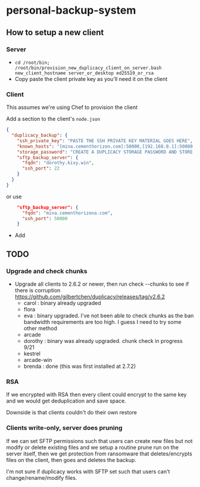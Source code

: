 # personal-backup-system

## How to setup a new client

### Server
* `cd /root/bin; /root/bin/provision_new_duplicacy_client_on_server.bash new_client_hostname server_or_desktop ed25519_or_rsa`
* Copy paste the client private key as you'll need it on the client

### Client

This assumes we're using Chef to provision the client

Add a section to the client's `node.json`

```json
{
  "duplicacy_backup": {
    "ssh_private_key": "PASTE THE SSH PRIVATE KEY MATERIAL GOES HERE",
    "known_hosts": "[mina.cementhorizon.com]:50000,[192.168.0.1]:50000,[173.228.105.201]:50000 ecdsa-sha2-nistp256 AAAAE2VjZHNhLXNoYTItbmlzdHAyNTYAAAAIbmlzdHAyNTYAAABBBIGWf1vGa6KCR8fKk8X3Fk2rgsjpra4X7pmsNxC90ENSEPjOdVZqGOVo5w6QmcKbx7KHlylypqrAbTZ3nx0mQj0=\n[mina.cementhorizon.com]:50000,[192.168.0.1]:50000,[173.228.105.201]:50000 ssh-rsa AAAAB3NzaC1yc2EAAAADAQABAAABAQC3Jd6KVshNXWyysvM8mkOXVepp896C5Ft4+yrSkFKSYQWSOu7qpOeUD2JknfvI3cB5MaBy/uI9I2xgmiQFMmVPpdIPlGkotKTekRdnc/2vbHRylS4nTDlhxrdgEVZ6gp2dzV/xSTtUPHw6EhbPTQXfqbvmrZuFBxdbZyYft0j95+GNe9njlgGasK3NbouL9rDuB7qrBG5vAPtowngI4YXCNdi9LSSxfhoVU6Xmxeew+Kq4vBO5fpOlSEOl0r4uBxZuVM6rl+vSEyIT3sdcwdSLMYYDz+TE6bhcBDLIA/6S6poZ+tjd4uakcp+HkzlJ0FyZTTwistXeLLQfCp8/DAFZ\ndorothy.kixy.win,173.228.105.201 ssh-ed25519 AAAAC3NzaC1lZDI1NTE5AAAAILe/FH0PWGZMSojDuOZLymU2m5q7cF9J+d63hv0mcqFC\ndorothy.kixy.win,173.228.105.201 ssh-rsa AAAAB3NzaC1yc2EAAAADAQABAAABAQCzkFCXNAvU0IV748aavM4r47sGTMFtJunJqKibMBfrvo1jDbfZhzFTU1Jd86ut21c5eAoOpcJmBlMCt/mpo4+JvhXmp17M5oXoTfK82pB5hvsuP66x6vmHroxdoMY8yUYfZq/IDPvgmGdBIcw2jubEmvR4G/IkeVBgCBf8TXEZRHeEY5nn322sdlseGWes7empXebngnf8EPtbS8KSGp54KGF+rFZuVSiRP4BBM40GTZQJ/sEvmZmeETf7vaksEKx5DYFHm5jXkR3CwJtymHVzT9+jAOPZYVwH8E8tx2sKsHr2TwFiT/gBI0X46zij7cThUOOrISfFYFilVH/OEACj\ndorothy.kixy.win,173.228.105.201 ecdsa-sha2-nistp256 AAAAE2VjZHNhLXNoYTItbmlzdHAyNTYAAAAIbmlzdHAyNTYAAABBBJHyc0+gqtQrSzblCGa1ES+8hBWYKrHzckrcA3fuq3l6AFpXrD8Dfx0dxbolI+8Gv3GvbEphCNA32ryWf5tNhU4=\n",
    "storage_password": "CREATE A DUPLICACY STORAGE PASSWORD AND STORE IT IN BITWARDEN",
    "sftp_backup_server": {
      "fqdn": "dorothy.kixy.win",
      "ssh_port": 22
    }
  }
}
```

or use

```json
    "sftp_backup_server": {
      "fqdn": "mina.cementhorizona.com",
      "ssh_port": 50000
    }
```

* Add 

## TODO

### Upgrade and check chunks

* Upgrade all clients to 2.6.2 or newer, then run check --chunks to see
  if there is corruption https://github.com/gilbertchen/duplicacy/releases/tag/v2.6.2
  * carol : binary already upgraded
  * flora
  * eva : binary upgraded. I've not been able to check chunks as the ban
    bandwidth requirements are too high. I guess I need to try some other
    method
  * arcade
  * dorothy : binary was already upgraded. chunk check in progress 9/21
  * kestrel
  * arcade-win
  * brenda : done (this was first installed at 2.7.2)

### RSA

If we encrypted with RSA then every client could encrypt to the same key
and we would get deduplication and save space.

Downside is that clients couldn't do their own restore

### Clients write-only, server does pruning

If we can set SFTP permissions such that users can create new files but
not modify or delete existing files and we setup a routine prune run on
the server itself, then we get protection from ransomware that
deletes/encrypts files on the client, then goes and deletes the backup.

I'm not sure if duplicacy works with SFTP set such that users can't
change/rename/modify files.